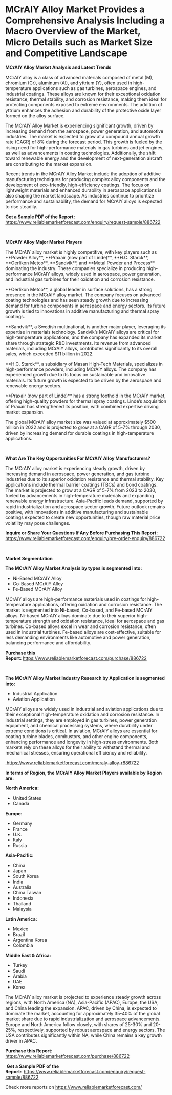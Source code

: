 <p><h1>MCrAlY Alloy Market Provides a Comprehensive Analysis Including a Macro Overview of the Market, Micro Details such as Market Size and Competitive Landscape</h1></p><p><strong>MCrAlY Alloy Market Analysis and Latest Trends</strong></p>
<p><p>MCrAlY alloy is a class of advanced materials composed of metal (M), chromium (Cr), aluminum (Al), and yttrium (Y), often used in high-temperature applications such as gas turbines, aerospace engines, and industrial coatings. These alloys are known for their exceptional oxidation resistance, thermal stability, and corrosion resistance, making them ideal for protecting components exposed to extreme environments. The addition of yttrium enhances the adhesion and durability of the protective oxide layer formed on the alloy surface.</p><p>The MCrAlY Alloy Market is experiencing significant growth, driven by increasing demand from the aerospace, power generation, and automotive industries. The market is expected to grow at a compound annual growth rate (CAGR) of 8% during the forecast period. This growth is fueled by the rising need for high-performance materials in gas turbines and jet engines, as well as advancements in coating technologies. Additionally, the shift toward renewable energy and the development of next-generation aircraft are contributing to the market expansion.</p><p>Recent trends in the MCrAlY Alloy Market include the adoption of additive manufacturing techniques for producing complex alloy components and the development of eco-friendly, high-efficiency coatings. The focus on lightweight materials and enhanced durability in aerospace applications is also shaping the market landscape. As industries continue to prioritize performance and sustainability, the demand for MCrAlY alloys is expected to rise steadily.</p></p>
<p><strong>Get a Sample PDF of the Report:&nbsp;</strong> <a href="https://www.reliablemarketforecast.com/enquiry/request-sample/886722?utm_campaign=1890&utm_medium=2&utm_source=Github&utm_content=ia&utm_term=26012025&utm_id=mcraly-alloy">https://www.reliablemarketforecast.com/enquiry/request-sample/886722</a></p>
<p>&nbsp;</p>
<p><strong>MCrAlY Alloy Major Market Players</strong></p>
<p><p>The MCrAlY alloy market is highly competitive, with key players such as **Powder Alloy**, **Praxair (now part of Linde)**, **H.C. Starck**, **Oerlikon Metco**, **Sandvik**, and **Metal Powder and Process** dominating the industry. These companies specialize in producing high-performance MCrAlY alloys, widely used in aerospace, power generation, and industrial gas turbines for their oxidation and corrosion resistance.</p><p>**Oerlikon Metco**, a global leader in surface solutions, has a strong presence in the MCrAlY alloy market. The company focuses on advanced coating technologies and has seen steady growth due to increasing demand for turbine components in aerospace and energy sectors. Its future growth is tied to innovations in additive manufacturing and thermal spray coatings.</p><p>**Sandvik**, a Swedish multinational, is another major player, leveraging its expertise in materials technology. Sandvik’s MCrAlY alloys are critical for high-temperature applications, and the company has expanded its market share through strategic R&D investments. Its revenue from advanced materials, including MCrAlY alloys, contributes significantly to its overall sales, which exceeded $11 billion in 2022.</p><p>**H.C. Starck**, a subsidiary of Masan High-Tech Materials, specializes in high-performance powders, including MCrAlY alloys. The company has experienced growth due to its focus on sustainable and innovative materials. Its future growth is expected to be driven by the aerospace and renewable energy sectors.</p><p>**Praxair (now part of Linde)** has a strong foothold in the MCrAlY market, offering high-quality powders for thermal spray coatings. Linde’s acquisition of Praxair has strengthened its position, with combined expertise driving market expansion.</p><p>The global MCrAlY alloy market size was valued at approximately $500 million in 2022 and is projected to grow at a CAGR of 5-7% through 2030, driven by increasing demand for durable coatings in high-temperature applications.</p></p>
<p>&nbsp;</p>
<p><strong>What Are The Key Opportunities For MCrAlY Alloy Manufacturers?</strong></p>
<p><p>The MCrAlY alloy market is experiencing steady growth, driven by increasing demand in aerospace, power generation, and gas turbine industries due to its superior oxidation resistance and thermal stability. Key applications include thermal barrier coatings (TBCs) and bond coatings. The market is projected to grow at a CAGR of 5-7% from 2023 to 2030, fueled by advancements in high-temperature materials and expanding renewable energy infrastructure. Asia-Pacific leads demand, supported by rapid industrialization and aerospace sector growth. Future outlook remains positive, with innovations in additive manufacturing and sustainable coatings expected to create new opportunities, though raw material price volatility may pose challenges.</p></p>
<p><strong>Inquire or Share Your Questions If Any Before Purchasing This Report:</strong> <a href="https://www.reliablemarketforecast.com/enquiry/pre-order-enquiry/886722?utm_campaign=1890&utm_medium=2&utm_source=Github&utm_content=ia&utm_term=26012025&utm_id=mcraly-alloy">https://www.reliablemarketforecast.com/enquiry/pre-order-enquiry/886722</a></p>
<p>&nbsp;</p>
<p><strong>Market Segmentation</strong></p>
<p><strong>The MCrAlY Alloy Market Analysis by types is segmented into:</strong></p>
<p><ul><li>Ni-Based MCrAlY Alloy</li><li>Co-Based MCrAlY Alloy</li><li>Fe-Based MCrAlY Alloy</li></ul></p>
<p><p>MCrAlY alloys are high-performance materials used in coatings for high-temperature applications, offering oxidation and corrosion resistance. The market is segmented into Ni-based, Co-based, and Fe-based MCrAlY alloys. Ni-based MCrAlY alloys dominate due to their superior high-temperature strength and oxidation resistance, ideal for aerospace and gas turbines. Co-based alloys excel in wear and corrosion resistance, often used in industrial turbines. Fe-based alloys are cost-effective, suitable for less demanding environments like automotive and power generation, balancing performance and affordability.</p></p>
<p><strong>Purchase this Report:&nbsp;</strong><a href="https://www.reliablemarketforecast.com/purchase/886722?utm_campaign=1890&utm_medium=2&utm_source=Github&utm_content=ia&utm_term=26012025&utm_id=mcraly-alloy">https://www.reliablemarketforecast.com/purchase/886722</a></p>
<p>&nbsp;</p>
<p><strong>The MCrAlY Alloy Market Industry Research by Application is segmented into:</strong></p>
<p><ul><li>Industrial Application</li><li>Aviation Application</li></ul></p>
<p><p>MCrAlY alloys are widely used in industrial and aviation applications due to their exceptional high-temperature oxidation and corrosion resistance. In industrial settings, they are employed in gas turbines, power generation equipment, and chemical processing systems, where durability under extreme conditions is critical. In aviation, MCrAlY alloys are essential for coating turbine blades, combustors, and other engine components, enhancing performance and longevity in high-stress environments. Both markets rely on these alloys for their ability to withstand thermal and mechanical stresses, ensuring operational efficiency and reliability.</p></p>
<p><a href="https://www.reliablemarketforecast.com/mcraly-alloy-r886722?utm_campaign=1890&utm_medium=2&utm_source=Github&utm_content=ia&utm_term=26012025&utm_id=mcraly-alloy">&nbsp;https://www.reliablemarketforecast.com/mcraly-alloy-r886722</a></p>
<p><strong>In terms of Region, the MCrAlY Alloy Market Players available by Region are:</strong></p>
<p>
    <p> <strong> North America: </strong>
        <ul>
            <li>United States</li>
            <li>Canada</li>
        </ul>
        </p> 
    <p> <strong> Europe: </strong>
        <ul>
            <li>Germany</li>
            <li>France</li>
            <li>U.K.</li>
            <li>Italy</li>
            <li>Russia</li>
        </ul>
        </p> 
    <p> <strong> Asia-Pacific: </strong>
        <ul>
            <li>China</li>
            <li>Japan</li>
            <li>South Korea</li>
            <li>India</li>
            <li>Australia</li>
            <li>China Taiwan</li>
            <li>Indonesia</li>
            <li>Thailand</li>
            <li>Malaysia</li>
        </ul>
        </p> 
    <p> <strong> Latin America: </strong>
        <ul>
            <li>Mexico</li>
            <li>Brazil</li>
            <li>Argentina Korea</li>
            <li>Colombia</li>
        </ul>
        </p> 
    <p> <strong> Middle East & Africa: </strong>
        <ul>
            <li>Turkey</li>
            <li>Saudi</li>
            <li>Arabia</li>
            <li>UAE</li>
            <li>Korea</li>
        </ul>
    </p>
    </p>
<p><p>The MCrAlY alloy market is projected to experience steady growth across regions, with North America (NA), Asia-Pacific (APAC), Europe, the USA, and China leading the expansion. APAC, driven by China, is expected to dominate the market, accounting for approximately 35-40% of the global market share due to rapid industrialization and aerospace advancements. Europe and North America follow closely, with shares of 25-30% and 20-25%, respectively, supported by robust aerospace and energy sectors. The USA contributes significantly within NA, while China remains a key growth driver in APAC.</p></p>
<p><strong>Purchase this Report: </strong><a href="https://www.reliablemarketforecast.com/purchase/886722?utm_campaign=1890&utm_medium=2&utm_source=Github&utm_content=ia&utm_term=26012025&utm_id=mcraly-alloy">https://www.reliablemarketforecast.com/purchase/886722</a></p>
<p>&nbsp;<strong>Get a Sample PDF of the Report:&nbsp;&nbsp;</strong><a href="https://www.reliablemarketforecast.com/enquiry/request-sample/886722?utm_campaign=1890&utm_medium=2&utm_source=Github&utm_content=ia&utm_term=26012025&utm_id=mcraly-alloy">https://www.reliablemarketforecast.com/enquiry/request-sample/886722</a></p>
<p><strong></strong></p>
<p>Check more reports on <a href="https://www.reliablemarketforecast.com/?utm_campaign=1890&utm_medium=2&utm_source=Github&utm_content=ia&utm_term=26012025&utm_id=mcraly-alloy">https://www.reliablemarketforecast.com/</a></p>